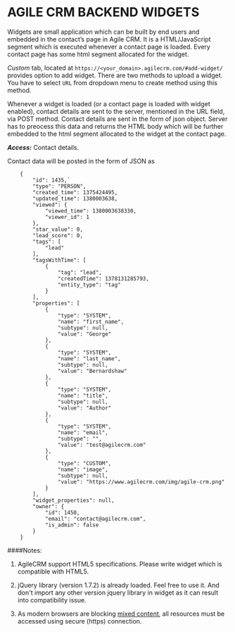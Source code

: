 ﻿AGILE CRM BACKEND WIDGETS
=================

Widgets are small application which can be built by end users and embedded in the contact’s page in Agile CRM. It is a HTML/JavaScript segment which is executed whenever a contact page is loaded. Every contact page has some html segment allocated for the widget.

*Custom* tab, located at `https://<your_domain>.agilecrm.com/#add-widget/` provides option to add widget. There are two methods to upload a widget. You have to select `URL` from dropdown menu to create method using this method.

Whenever a widget is loaded (or a contact page is loaded with widget enabled), contact details are sent to the server, mentioned in the URL field, via POST method. Contact details are sent in the form of json object. Server has to preocess this data and returns the HTML body which will be further embedded to the html segment allocated to the widget at the contact page.

***Access:*** Contact details.

Contact data will be posted in the form of JSON as 

        {
            "id": 1435,`
            "type": "PERSON",
            "created_time": 1375424495,
            "updated_time": 1380003638,
            "viewed": {
                "viewed_time": 1380003638330,
                "viewer_id": 1
            },
            "star_value": 0,
            "lead_score": 0,
            "tags": [
                "lead"
            ],
            "tagsWithTime": [
                {
                    "tag": "lead",
                    "createdTime": 1378131285793,
                    "entity_type": "tag"
                }
            ],
            "properties": [
                {
                    "type": "SYSTEM",
                    "name": "first_name",
                    "subtype": null,
                    "value": "George"
                },
                {
                    "type": "SYSTEM",
                    "name": "last_name",
                    "subtype": null,
                    "value": "Bernardshaw"
                },
                {
                    "type": "SYSTEM",
                    "name": "title",
                    "subtype": null,
                    "value": "Author"
                },
                {
                    "type": "SYSTEM",
                    "name": "email",
                    "subtype": "",
                    "value": "test@agilecrm.com"
                },
                {
                    "type": "CUSTOM",
                    "name": "image",
                    "subtype": null,
                    "value": "https://www.agilecrm.com/img/agile-crm.png"
                }
            ],
            "widget_properties": null,
            "owner": {
                "id": 1450,
                "email": "contact@agilecrm.com",
                "is_admin": false
            }
        }


####Notes:   
1. AgileCRM support HTML5 specifications. Please write widget which is compatible with HTML5.  
 
2. jQuery library (version 1.7.2) is already loaded. Feel free to use it. And don't import any other version jquery library in widget as it can result into compatibility issue.   

3. As modern browsers are blocking [mixed content](https://blog.mozilla.org/tanvi/2013/04/10/mixed-content-blocking-enabled-in-firefox-23/), all resources must be accessed using secure (https) connection.

